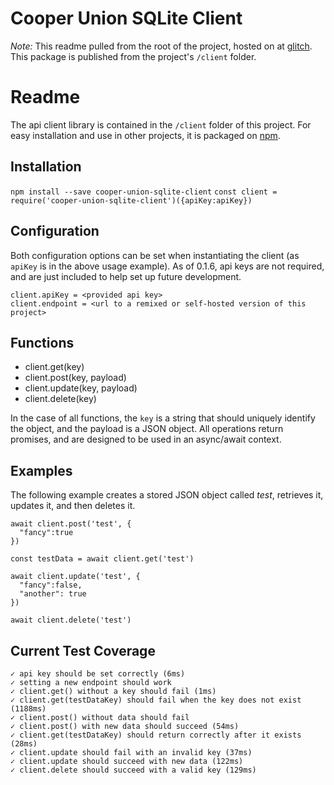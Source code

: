 # Cooper Union SQLite Client
*Note:* This readme pulled from the root of the project, hosted on at [glitch](https://glitch.com/~cooper-union-sqlite-json-storage). This package is published from the project's `/client` folder.

# Readme 


The api client library is contained in the `/client` folder of this project. For easy installation and use in other projects, it is packaged on [npm](https://www.npmjs.com/package/cooper-union-sqlite-client).

## Installation
`npm install --save cooper-union-sqlite-client`
`const client = require('cooper-union-sqlite-client')({apiKey:apiKey})`

## Configuration
Both configuration options can be set when instantiating the client (as `apiKey` is in the above usage example). As of 0.1.6, api keys are not required, and are just included to help set up future development.

```
client.apiKey = <provided api key>
client.endpoint = <url to a remixed or self-hosted version of this project>
```

## Functions
* client.get(key)
* client.post(key, payload)
* client.update(key, payload)
* client.delete(key)

In the case of all functions, the `key` is a string that should uniquely identify the object, and the payload is a JSON object. All operations return promises, and are designed to be used in an async/await context.

## Examples
The following example creates a stored JSON object called *test*, retrieves it, updates it, and then deletes it.

```
await client.post('test', {
  "fancy":true
})

const testData = await client.get('test')

await client.update('test', {
  "fancy":false,
  "another": true
})

await client.delete('test')

```


## Current Test Coverage
```
✓ api key should be set correctly (6ms)
✓ setting a new endpoint should work
✓ client.get() without a key should fail (1ms)
✓ client.get(testDataKey) should fail when the key does not exist (1188ms)
✓ client.post() without data should fail
✓ client.post() with new data should succeed (54ms)
✓ client.get(testDataKey) should return correctly after it exists (28ms)
✓ client.update should fail with an invalid key (37ms)
✓ client.update should succeed with new data (122ms)
✓ client.delete should succeed with a valid key (129ms)
```
